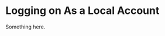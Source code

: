 [title]: # (Logging on As a Local Account)
[tags]: # (XXX)
[priority]: # (1827)
# Logging on As a Local Account
Something here.
